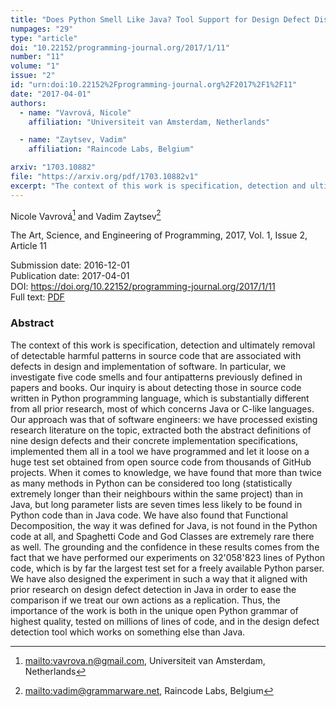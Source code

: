 ```yaml
---
title: "Does Python Smell Like Java? Tool Support for Design Defect Discovery in Python"
numpages: "29"
type: "article"
doi: "10.22152/programming-journal.org/2017/1/11"
number: "11"
volume: "1"
issue: "2"
id: "urn:doi:10.22152%2Fprogramming-journal.org%2F2017%2F1%2F11"
date: "2017-04-01"
authors: 
  - name: "Vavrová, Nicole"
    affiliation: "Universiteit van Amsterdam, Netherlands"

  - name: "Zaytsev, Vadim"
    affiliation: "Raincode Labs, Belgium"

arxiv: "1703.10882"
file: "https://arxiv.org/pdf/1703.10882v1"
excerpt: "The context of this work is specification, detection and ultimately removal of detectable harmful patterns in source code that are associated with defects in design and implementation of software. In particular, we investigate five code smells and four antipatterns previously defined in papers and books. Our inquiry is about detecting those in source code written in Python programming language, which is substantially different from all prior research, most of which concerns Java or C-like languages. Our approach was that of software engineers: we have processed existing research literature on the topic, extracted both the abstract definitions of nine design defects and their concrete implementation specifications, implemented them all in a tool we have programmed and let it loose on a huge test set obtained from open source code from thousands of GitHub projects. When it comes to knowledge, we have found that more than twice as many methods in Python can be considered too long (statistically extremely longer than their neighbours within the same project) than in Java, but long parameter lists are seven times less likely to be found in Python code than in Java code. We have also found that Functional Decomposition, the way it was defined for Java, is not found in the Python code at all, and Spaghetti Code and God Classes are extremely rare there as well. The grounding and the confidence in these results comes from the fact that we have performed our experiments on 32'058'823 lines of Python code, which is by far the largest test set for a freely available Python parser. We have also designed the experiment in such a way that it aligned with prior research on design defect detection in Java in order to ease the comparison if we treat our own actions as a replication. Thus, the importance of the work is both in the unique open Python grammar of highest quality, tested on millions of lines of code, and in the design defect detection tool which works on something else than Java."
---
```

Nicole Vavrová[^1] and Vadim Zaytsev[^2]

The Art, Science, and Engineering of Programming, 2017, Vol. 1, Issue 2, Article 11

Submission date: 2016-12-01  
Publication date: 2017-04-01  
DOI: <https://doi.org/10.22152/programming-journal.org/2017/1/11>  
Full text: [PDF](https://arxiv.org/pdf/1703.10882v1)  


### Abstract
The context of this work is specification, detection and ultimately removal of detectable harmful patterns in source code that are associated with defects in design and implementation of software. In particular, we investigate five code smells and four antipatterns previously defined in papers and books. Our inquiry is about detecting those in source code written in Python programming language, which is substantially different from all prior research, most of which concerns Java or C-like languages. Our approach was that of software engineers: we have processed existing research literature on the topic, extracted both the abstract definitions of nine design defects and their concrete implementation specifications, implemented them all in a tool we have programmed and let it loose on a huge test set obtained from open source code from thousands of GitHub projects. When it comes to knowledge, we have found that more than twice as many methods in Python can be considered too long (statistically extremely longer than their neighbours within the same project) than in Java, but long parameter lists are seven times less likely to be found in Python code than in Java code. We have also found that Functional Decomposition, the way it was defined for Java, is not found in the Python code at all, and Spaghetti Code and God Classes are extremely rare there as well. The grounding and the confidence in these results comes from the fact that we have performed our experiments on 32'058'823 lines of Python code, which is by far the largest test set for a freely available Python parser. We have also designed the experiment in such a way that it aligned with prior research on design defect detection in Java in order to ease the comparison if we treat our own actions as a replication. Thus, the importance of the work is both in the unique open Python grammar of highest quality, tested on millions of lines of code, and in the design defect detection tool which works on something else than Java.


[^1]: <mailto:vavrova.n@gmail.com>, Universiteit van Amsterdam, Netherlands
[^2]: <mailto:vadim@grammarware.net>, Raincode Labs, Belgium
